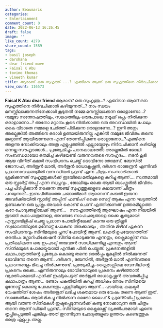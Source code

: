 ```yaml
---
author: Beaumaris
categories:
- Entertainment
comment_count: 0
date: 2022-06-13 16:26:45
draft: false
image: ''
like_count: 4279
share_count: 1589
tags:
- basil joseph
- darshana
- dear friend move
- Faisal K Abu
- tovino thomas
- vineeth kumar
title: ആരാണ് ഒരു സുഹൃത്ത് ...? എങ്ങിനെ ആണ് ഒരു സുഹൃത്തിനെ നിർവചിക്കാൻ കഴിയുന്നത്...?
view_count: 116573
---
```


**Faisal K Abu** **dear friend** ആരാണ് ഒരു സുഹൃത്തു...? എങ്ങിനെ ആണ് ഒരു സുഹൃത്തിനെ നിർവചിക്കാൻ കഴിയുന്നത്...? നാം സ്വയം മനസ്സിലാക്കുന്നതിനേക്കാൾ കൂടുതൽ നമ്മേ മനസ്സിലാക്കുന്ന ഒരാളാണോ...? നമ്മുടേ സന്തോഷത്തിലും, സങ്കടത്തിലും ഒരുപോലെ നമുക്ക് ഒപ്പം നിൽക്കുന്ന ഒരാളാണോ...? അതോ മറ്റാരും കൂടെ നിൽക്കാത്ത ഒരു അവസ്ഥയിൽ പോലും കൈ വിടാതെ നമ്മളെ ചേർത്ത് പിടിക്കുന്ന ഒരാളാണോ...? ഇനി അതും അല്ലെങ്കിൽ അങ്ങിനെ ഒരാൾ ഉണ്ടായിരുന്നില്ല എങ്കിൽ നമ്മുടേ ജീവിതം തന്നെ മറ്റൊന്ന് ആയിരുന്നേനെ എന്ന് തോന്നിപ്പിക്കുന്ന ഒരാളാണോ...?എങ്ങിനെ അളന്നു നോക്കിയാലും അത്ര എളുപ്പത്തിൽ എല്ലായ്പ്പോഴും നിർവചിക്കാൻ കഴിയില്ല ഒന്നല്ല സൗഹൃദങ്ങൾ... പ്രത്യേകിച്ചും പഠനകാലത്തോ അല്ലെങ്കിൽ ജോലി സംബന്ധമായോ ഒരുമിച്ച് കഴിയേണ്ടി വരുന്നവരുടെ സൗഹൃദം... നടൻ കൂടി ആയ വിനീത് കുമാർ സംവിധാനം ചെയ്ത് ടൊവിനോ തോമസ്, ബേസില്‍ ജോസഫ്, അർജുൻ ലാൽ, അർജുൻ രാധാകൃഷ്ണൻ, ദർശന രാജേന്ദ്രൻ എന്നിവർ പ്രധാനവേഷങ്ങളിൽ വന്ന ഡിയർ ഫ്രണ്ട് എന്ന ചിത്രം സംസാരിക്കാൻ ശ്രമിക്കുന്നത് സുഹൃത്തുക്കൾക്ക് ഇടയിലെ മതിലുകളെ കുറിച്ചു ആണ്.... സ്വന്തമായി ഒരു സ്റ്റാർട്ട് അപ്പ് എന്ന സ്വപ്നവും , ജോലിയും ഒക്കെ ആയി ബാംഗ്ലൂരിൽ ജീവിതം പച്ച പിടിപ്പിക്കാൻ നടക്കുന്ന അഞ്ച് സുഹൃത്തുക്കളുടെ കഥയാണ് ചിത്രം പറയുന്നത്...ഇണപിരിയാത്ത ചങ്ങാതിമാർ ആണെന്ന് കരുതി ഇരുന്ന അവർക്കിടയിൽ സ്റ്റാർട്ട് അപ്പിന് ഫണ്ടിംഗ് ഒക്കെ സെറ്റ് ആകും എന്ന ഘട്ടത്തിൽ ഉണ്ടാകുന്ന ഒരു പ്രശ്നം അവരെ കൊണ്ട് ചെന്ന് എത്തിക്കുന്നത് ഉത്തരമില്ലാത്ത കുറേ ചോദ്യങ്ങളിലേക്ക് ആണ്... &nbsp; സൗഹൃദത്തിൻ്റെ ആഘോഷം എന്ന നിലയിൽ തുടങ്ങി കഥാപാത്രങ്ങളെ, അവരുടേ സാഹചര്യങ്ങളെ ഒക്കെ കൃത്യമായി എസ്റ്റാബിളിഷ് ചെയ്തു പ്രധാന പോയിൻ്റിലേക്ക് കടന്നു ഒരു ത്രില്ലർ സ്വഭാവത്തിലൂടെ മുന്നോട്ടു് പോകുന്ന തിരക്കഥയും , അതിനു മിഴിവ് ഏകുന്ന സംവിധാനവും സിനിമയുടെ പ്ലസ് പോയിൻ്റ് ആണ്. ലഹരി ഉപയോഗത്തിന് ഒരൽപം ഗ്ലോറിഫിക്കേഷൻ സിനിമ കൊടുക്കുന്നു എന്നതും, ക്ലൈമാക്സിന് നാം പ്രതീക്ഷിക്കുന്ന ഒരു ഇംപാക്ട് തരുവാൻ സാധിക്കുന്നില്ല എന്നതും ആണ് സിനിമയുടെ പോരായ്മയായി എനിക്കു ഫീൽ ചെയ്തത്. പ്രകടനങ്ങളിൽ കഥാപാത്രത്തിൻ്റെ പ്രത്യേക കൊണ്ടു തന്നെ ഒരൽപ്പം മുകളിൽ നിൽക്കുന്നത് ടോവിനോ തന്നെ ആണ്.. .ദർശന , ബേസിൽ, അർജുൻ ലാൽ എന്നിവരുടെ പ്രകടനങ്ങളും മികച്ചു നിൽക്കുന്നുണ്ട്. പ്രത്യേകിച്ചും ക്ലൈമാക്സിലെ ബേസിലിൻ്റെ പ്രകടനം ഒക്കെ...എന്നിരുന്നാലും ടോവിനോയുടെ പ്രകടനം കഴിഞ്ഞാൽ വ്യക്തിപരമായി എനിക്ക് ഇഷ്ട്ടപെട്ടത് അർജുൻ രാധാകൃഷ്ണൻ അവതരിപ്പിച്ച കഥാപാത്രം ആണ്... രണ്ടാം പകുതിയിൽ കുറച്ച് അധികം നേരം സിനിമയെ മുന്നോട്ടു് കൊണ്ടു പോകുന്നതും പുള്ളിയിലൂടെ ആണ്... പടയിലെ കലക്ടർ വേഷത്തിന് ശേഷം അർജ്ജുന് ലഭിച്ച ശക്തമായ ഒരു വേഷം തന്നെ ആണ് ഇത്. സാങ്കേതികം ആയി മികച്ചു നിൽക്കുന്ന മെട്രോ ലൈഫ് & ഫ്രണ്ട്ഷിപ്പ് പ്രമേയം ആയി വരുന്ന സിനിമകൾ ഇഷ്ടപ്പെടുന്നവർക്ക് കണ്ടൂ നോക്കാവുന്ന ഒരു ചിത്രം തന്നെ ആണ് ഡിയർ ഫ്രണ്ട്...സിനിമയുടെ ക്ലൈമാക്സ് വ്യക്തിപരമായി എന്നെ തൃപ്തിപ്പെടുത്തി എങ്കിലും അത് തുറന്നിടുന്ന ചോദ്യങ്ങളുടെ ഉത്തരം കണ്ടെത്തുക അത്ര എളുപ്പം അല്ല.
